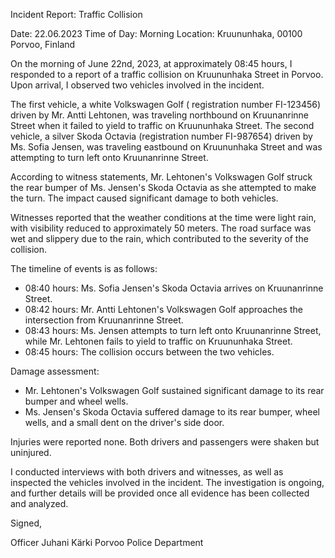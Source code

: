 Incident Report: Traffic Collision

Date: 22.06.2023
Time of Day: Morning
Location: Kruununhaka, 00100 Porvoo, Finland

On the morning of June 22nd, 2023, at approximately 08:45 hours, I responded to a report of a traffic collision on Kruununhaka Street in Porvoo. Upon arrival, I observed two vehicles involved in the incident.

The first vehicle, a white Volkswagen Golf ( registration number FI-123456) driven by Mr. Antti Lehtonen, was traveling northbound on Kruunanrinne Street when it failed to yield to traffic on Kruununhaka Street. The second vehicle, a silver Skoda Octavia (registration number FI-987654) driven by Ms. Sofia Jensen, was traveling eastbound on Kruununhaka Street and was attempting to turn left onto Kruunanrinne Street.

According to witness statements, Mr. Lehtonen's Volkswagen Golf struck the rear bumper of Ms. Jensen's Skoda Octavia as she attempted to make the turn. The impact caused significant damage to both vehicles.

Witnesses reported that the weather conditions at the time were light rain, with visibility reduced to approximately 50 meters. The road surface was wet and slippery due to the rain, which contributed to the severity of the collision.

The timeline of events is as follows:

* 08:40 hours: Ms. Sofia Jensen's Skoda Octavia arrives on Kruunanrinne Street.
* 08:42 hours: Mr. Antti Lehtonen's Volkswagen Golf approaches the intersection from Kruunanrinne Street.
* 08:43 hours: Ms. Jensen attempts to turn left onto Kruunanrinne Street, while Mr. Lehtonen fails to yield to traffic on Kruununhaka Street.
* 08:45 hours: The collision occurs between the two vehicles.

Damage assessment:

* Mr. Lehtonen's Volkswagen Golf sustained significant damage to its rear bumper and wheel wells.
* Ms. Jensen's Skoda Octavia suffered damage to its rear bumper, wheel wells, and a small dent on the driver's side door.

Injuries were reported none. Both drivers and passengers were shaken but uninjured.

I conducted interviews with both drivers and witnesses, as well as inspected the vehicles involved in the incident. The investigation is ongoing, and further details will be provided once all evidence has been collected and analyzed.

Signed,

Officer Juhani Kärki
Porvoo Police Department
